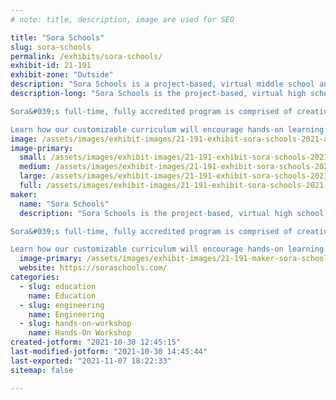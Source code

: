 ```yaml
---
# note: title, description, image are used for SEO

title: "Sora Schools"
slug: sora-schools
permalink: /exhibits/sora-schools/
exhibit-id: 21-191
exhibit-zone: "Outside"
description: "Sora Schools is a project-based, virtual middle school and high school."
description-long: "Sora Schools is the project-based, virtual high school that helps students soar. Our innovative curriculum takes online school from sitting-behind-your-desk school and turns it into an engaging experience for each student&#039;s unique needs.

Sora&#039;s full-time, fully accredited program is comprised of creative lessons (like \"The Science of Marvel,\" \"Engineering Rollercoasters,\" and \"Philosophy, Logic, and the Art of Argumentation\") and self-directed independent assignments that lead students to tackle questions from \"What if Monet was a contemporary artist working with digital tools?\" to \"What are the economics behind building a tiny house community?\" and beyond.

Learn how our customizable curriculum will encourage hands-on learning and re-ignite their curiosity. "
image: /assets/images/exhibit-images/21-191-exhibit-sora-schools-2021-atlanta-parent-ad-v2-digital-large.jpg
image-primary: 
  small: /assets/images/exhibit-images/21-191-exhibit-sora-schools-2021-atlanta-parent-ad-v2-digital-small.jpg
  medium: /assets/images/exhibit-images/21-191-exhibit-sora-schools-2021-atlanta-parent-ad-v2-digital-medium.jpg
  large: /assets/images/exhibit-images/21-191-exhibit-sora-schools-2021-atlanta-parent-ad-v2-digital-large.jpg
  full: /assets/images/exhibit-images/21-191-exhibit-sora-schools-2021-atlanta-parent-ad-v2-digital-full.jpg
maker: 
  name: "Sora Schools"
  description: "Sora Schools is the project-based, virtual high school that helps students soar. Our innovative curriculum takes online school from sitting-behind-your-desk school and turns it into an engaging experience for each student&#039;s unique needs.

Sora&#039;s full-time, fully accredited program is comprised of creative lessons (like \"The Science of Marvel,\" \"Engineering Rollercoasters,\" and \"Philosophy, Logic, and the Art of Argumentation\") and self-directed independent assignments that lead students to tackle questions from \"What if Monet was a contemporary artist working with digital tools?\" to \"What are the economics behind building a tiny house community?\" and beyond.

Learn how our customizable curriculum will encourage hands-on learning and re-ignite their curiosity. "
  image-primary: /assets/images/exhibit-images/21-191-maker-sora-schools-sora-logo-navy-red-300dpi-medium.png
  website: https://soraschools.com/
categories: 
  - slug: education
    name: Education
  - slug: engineering
    name: Engineering
  - slug: hands-on-workshop
    name: Hands-On Workshop
created-jotform: "2021-10-30 12:45:15"
last-modified-jotform: "2021-10-30 14:45:44"
last-exported: "2021-11-07 18:22:33"
sitemap: false

---
```

